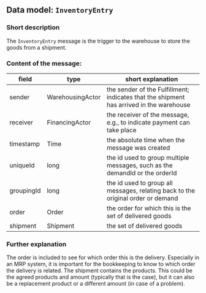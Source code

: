 ## Data model: `InventoryEntry`

### Short description

The `InventoryEntry` message is the trigger to the warehouse to store the goods from a shipment.

 
### Content of the message:

| field      | type             | short explanation |
| -----      | ----             | ----------------- |
| sender     | WarehousingActor | the sender of the Fulfillment; indicates that the shipment has arrived in the warehouse  |
| receiver   | FinancingActor   | the receiver of the message, e.g., to indicate payment can take place |
| timestamp  | Time             | the absolute time when the message was created |
| uniqueId   | long             | the id used to group multiple messages, such as the demandId or the orderId |
| groupingId | long             | the id used to group all messages, relating back to the original order or demand |
| order      | Order            | the order for which this is the set of delivered goods |
| shipment   | Shipment         | the set of delivered goods |
 
### Further explanation

The order is included to see for which order this is the delivery. Especially in an MRP system, it is important for the bookkeeping to know to which order the delivery is related. The shipment contains the products. This could be the agreed products and amount (typically that is the case), but it can also be a replacement product or a different amount (in case of a problem). 
